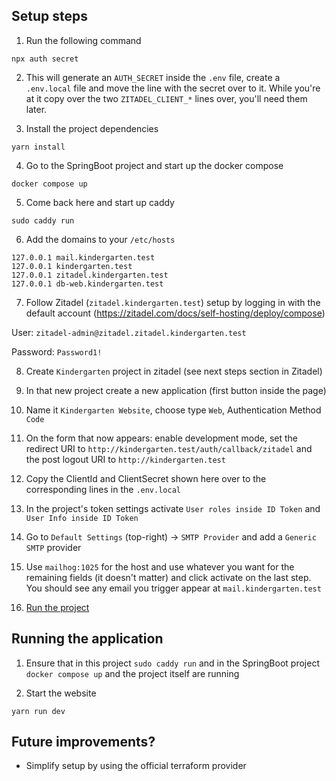 ## Setup steps

1. Run the following command

```
npx auth secret
```

2. This will generate an `AUTH_SECRET` inside the `.env` file, create a `.env.local` file and move the line with the secret over to it. While you're at it copy over the two `ZITADEL_CLIENT_*` lines over, you'll need them later.

3. Install the project dependencies

```
yarn install
```

4. Go to the SpringBoot project and start up the docker compose

```
docker compose up
```

5. Come back here and start up caddy

```
sudo caddy run
```

6. Add the domains to your `/etc/hosts`

```
127.0.0.1 mail.kindergarten.test
127.0.0.1 kindergarten.test
127.0.0.1 zitadel.kindergarten.test
127.0.0.1 db-web.kindergarten.test
```

7. Follow Zitadel (`zitadel.kindergarten.test`) setup by logging in with the default account (https://zitadel.com/docs/self-hosting/deploy/compose)

User: `zitadel-admin@zitadel.zitadel.kindergarten.test`

Password: `Password1!`

8. Create `Kindergarten` project in zitadel (see next steps section in Zitadel)

9. In that new project create a new application (first button inside the page)

10. Name it `Kindergarten Website`, choose type `Web`, Authentication Method `Code`

11. On the form that now appears: enable development mode, set the redirect URI to `http://kindergarten.test/auth/callback/zitadel` and the post logout URI to `http://kindergarten.test`

12. Copy the ClientId and ClientSecret shown here over to the corresponding lines in the `.env.local`

13. In the project's token settings activate `User roles inside ID Token` and `User Info inside ID Token`

14. Go to `Default Settings` (top-right) -> `SMTP Provider` and add a `Generic SMTP` provider

15. Use `mailhog:1025` for the host and use whatever you want for the remaining fields (it doesn't matter) and click activate on the last step. You should see any email you trigger appear at `mail.kindergarten.test`

16. [Run the project](#running-the-application)

## Running the application

1. Ensure that in this project `sudo caddy run` and in the SpringBoot project `docker compose up` and the project itself are running

2. Start the website

```
yarn run dev
```

## Future improvements?

- Simplify setup by using the official terraform provider
